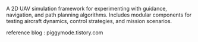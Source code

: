 A 2D UAV simulation framework for experimenting with guidance, navigation, and path planning algorithms.
Includes modular components for testing aircraft dynamics, control strategies, and mission scenarios.

reference blog : piggymode.tistory.com
